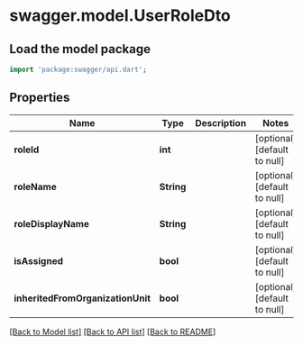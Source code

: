 # swagger.model.UserRoleDto

## Load the model package
```dart
import 'package:swagger/api.dart';
```

## Properties
Name | Type | Description | Notes
------------ | ------------- | ------------- | -------------
**roleId** | **int** |  | [optional] [default to null]
**roleName** | **String** |  | [optional] [default to null]
**roleDisplayName** | **String** |  | [optional] [default to null]
**isAssigned** | **bool** |  | [optional] [default to null]
**inheritedFromOrganizationUnit** | **bool** |  | [optional] [default to null]

[[Back to Model list]](../README.md#documentation-for-models) [[Back to API list]](../README.md#documentation-for-api-endpoints) [[Back to README]](../README.md)


